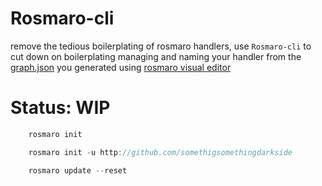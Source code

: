 # Rosmaro-cli

remove the tedious boilerplating of rosmaro handlers, use `Rosmaro-cli` to cut down on boilerplating managing and naming your handler from the [graph.json](https://rosmaro.js.org/doc/#graphs-graphs) you generated using [rosmaro visual editor](https://rosmaro.js.org/doc/#graphs-the-rosmaro-editor)

# Status: WIP

```javascript
    rosmaro init
```

```javascript
    rosmaro init -u http://github.com/somethigsomethingdarkside
```

```javascript
    rosmaro update --reset
```